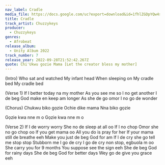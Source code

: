 ```yaml
---
nav_label: Cradle
media_file: https://docs.google.com/uc?export=download&id=1fhlZGDpYQw4sbSgnV5VNc9D5FmBsycyj
title: Cradle
track_artist: Chuzzykeys
producer:
  - Chuzzykeys
genres:
  - Afrobeat
release_album:
  - Unity Album 2022
track_number: 7
release_year: 2022-09-28T21:52:42.267Z
quote: Chi'Ukwu gozie Mama [Let the creator bless my mother]
---
```

(Intro)
Who sat and watched
My infant head
When sleeping on
My cradle bed
My cradle bed




(Verse 1)
If I better today na my mother
As you see me so I no get another
I de beg God make en keep am longer
As she de go omor I no go de wonder



(Chorus)
Chukwu biko gọzie
Ochie dike mama
Nna biko gọzie 

Gọzie kwa nne m o
Gọzie kwa nne m o




(Verse 2)
If I de worry worry 
She no de sleep at all oo
If I no chop 
Omor she no go chop oo
If you get mama oo
All you do is pray for her
If your mama still de breathe eeh
Make you just de beg God for am
If I de cry she go tell me stop stop
Stubborn me I go de cry
I go de cry non stop, egbuola m oo
She carry you for 9 months 
You suppose see the sign eeh
She de beg God for rainy days 
She de beg God for better days
Wey go de give you grace eeh